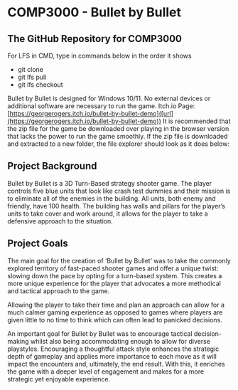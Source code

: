 # COMP3000 - Bullet by Bullet
## The GitHub Repository for COMP3000

For LFS in CMD, type in commands below in the order it shows
- git clone
- git lfs pull
- git lfs checkout

Bullet by Bullet is designed for Windows 10/11. No external devices or additional software are necessary to run the game. 
Itch.io Page: [https://georgerogers.itch.io/bullet-by-bullet-demo]([url](https://georgerogers.itch.io/bullet-by-bullet-demo))
It is recommended that the zip file for the game be downloaded over playing in the browser version that lacks the power to run the game smoothly. If the zip file is downloaded and extracted to a new folder, the file explorer should look as it does below: 



## Project Background
Bullet by Bullet is a 3D Turn-Based strategy shooter game. The player controls five blue units that look like crash test dummies and their mission is to eliminate all of the enemies in the building. All units, both enemy and friendly, have 100  health. The building has walls and pillars for the player’s units to take cover and work around, it allows for the player to take a defensive approach to the situation. 

## Project Goals
The main goal for the creation of ‘Bullet by Bullet’ was to take the commonly explored territory of fast-paced shooter games and offer a unique twist: slowing down the pace by opting for a turn-based system. This creates a more unique experience for the player that advocates a more methodical and tactical approach to the game. 

Allowing the player to take their time and plan an approach can allow for a much calmer gaming experience as opposed to games where players are given little to no time to think which can often lead to panicked decisions.

An important goal for Bullet by Bullet was to encourage tactical decision-making whilst also being accommodating enough to allow for diverse playstyles. 
Encouraging a thoughtful attack style enhances the strategic depth of gameplay and applies more importance to each move as it will impact the encounters and, ultimately, the end result. With this, it enriches the game with a deeper level of engagement and makes for a more strategic yet enjoyable experience. 
